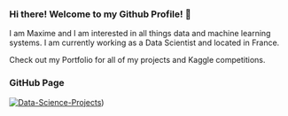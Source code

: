 ### Hi there! Welcome to my Github Profile! 👋

<!--
**Orangeguythere/Orangeguythere** is a ✨ _special_ ✨ repository because its `README.md` (this file) appears on your GitHub profile.

Here are some ideas to get you started:

- 🔭 I’m currently working on ...
- 🌱 I’m currently learning ...
- 👯 I’m looking to collaborate on ...
- 🤔 I’m looking for help with ...
- 💬 Ask me about ...
- 📫 How to reach me: ...
- 😄 Pronouns: ...
- ⚡ Fun fact: ...
-->



I am Maxime and I am interested in all things data and machine learning systems. I am currently working as a Data Scientist and located in France. 

Check out my Portfolio for all of my projects and Kaggle competitions.

### GitHub Page 
[![Data-Science-Projects](https://img.shields.io/badge/Data_Science_Projects-GitHub_Page-%2300BFFF.svg)]([https://github.com/Orangeguythere/Projets-Coding))
